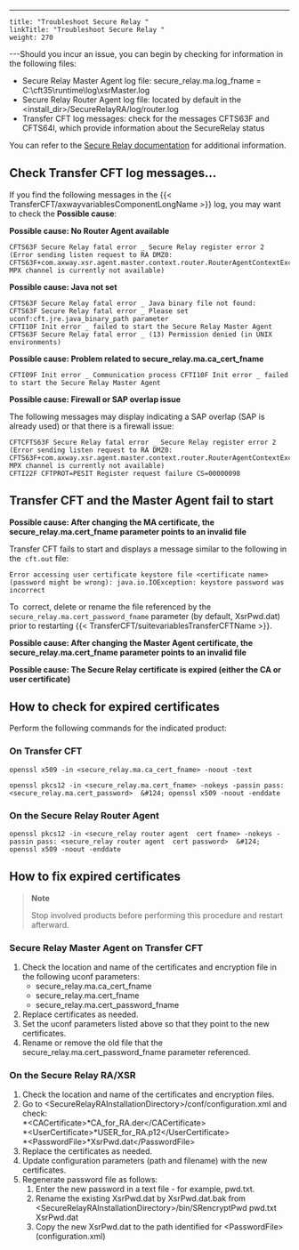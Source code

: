 ---
    title: "Troubleshoot Secure Relay "
    linkTitle: "Troubleshoot Secure Relay "
    weight: 270
---Should you incur an issue, you can begin by checking for information in the following files:

- Secure Relay Master Agent log file: secure_relay.ma.log_fname = C:\\cft35\\runtime\\log\\xsrMaster.log
- Secure Relay Router Agent log file: located by default in the &lt;install_dir>/SecureRelayRA/log/router.log
- Transfer CFT log messages: check for the messages CFTS63F and CFTS64I, which provide information about the SecureRelay status

You can refer to the [Secure Relay documentation](https://docs.axway.com/bundle/SecureRelay_271_AdministratorsGuide_allOS_en_HTML5/page/Content/AxwayStartPageRA_admin.htm) for additional information.

## Check Transfer CFT log messages...

If you find the following messages in the {{< TransferCFT/axwayvariablesComponentLongName  >}} log, you may want to check the **Possible cause**:

****Possible cause: No Router Agent available****

```
CFTS63F Secure Relay fatal error _ Secure Relay register error 2 (Error sending listen request to RA DMZ0: CFTS63F+com.axway.xsr.agent.master.context.router.RouterAgentContextException: MPX channel is currently not available)
```

****Possible cause: Java not set****

```
CFTS63F Secure Relay fatal error _ Java binary file not found:
CFTS63F Secure Relay fatal error _ Please set uconf:cft.jre.java_binary_path parameter
CFTI10F Init error _ failed to start the Secure Relay Master Agent CFTS63F Secure Relay fatal error _ (13) Permission denied (in UNIX environments)
```

****Possible cause: Problem related to secure_relay.ma.ca_cert_fname****

```
CFTI09F Init error _ Communication process CFTI10F Init error _ failed to start the Secure Relay Master Agent
```

****Possible cause: Firewall or SAP overlap issue****

The following messages may display indicating a SAP overlap (SAP is already used) or that there is a firewall issue:

```
CFTCFTS63F Secure Relay fatal error _ Secure Relay register error 2 (Error sending listen request to RA DMZ0:
CFTS63F+com.axway.xsr.agent.master.context.router.RouterAgentContextException: MPX channel is currently not available)
CFTI22F CFTPROT=PESIT Register request failure CS=00000098
```

## Transfer CFT and the Master Agent fail to start

****Possible cause: After changing the MA certificate, the secure_relay.ma.cert_fname parameter points to an invalid file****

Transfer CFT fails to start and displays a message similar to the following in the` cft.out` file:

```
Error accessing user certificate keystore file <certificate name> (password might be wrong): java.io.IOException: keystore password was incorrect
```

To  correct, delete or rename the file referenced by the `secure_relay.ma.cert_password_fname` parameter (by default, XsrPwd.dat) prior to restarting {{< TransferCFT/suitevariablesTransferCFTName  >}}.

****Possible cause: After changing the Master Agent certificate, the secure_relay.ma.cert_fname parameter points to an invalid file****

****Possible cause: The Secure Relay certificate is expired (either the CA or user certificate)****

## How to check for expired certificates

Perform the following commands for the indicated product:

### On Transfer CFT

`openssl x509 -in <secure_relay.ma.ca_cert_fname> -noout -text`

`openssl pkcs12 -in <secure_relay.ma.cert_fname> -nokeys -passin pass:<secure_relay.ma.cert_password>  &#124; openssl x509 -noout -enddate`

### On the Secure Relay Router Agent

`openssl pkcs12 -in <secure_relay router agent  cert fname> -nokeys -passin pass: <secure_relay router agent  cert password>  &#124; openssl x509 -noout -enddate`

## How to fix expired certificates

> **Note**
>
> Stop involved products before performing this procedure and restart afterward.

### Secure Relay Master Agent on Transfer CFT

1. Check the location and name of the certificates and encryption file in the following uconf parameters:
    -   secure_relay.ma.ca_cert_fname
    -   secure_relay.ma.cert_fname
    -   secure_relay.ma.cert_password_fname
1. Replace certificates as needed.
1. Set the uconf parameters listed above so that they point to the new certificates.
1. Rename or remove the old file that the secure_relay.ma.cert_password_fname parameter referenced.

### On the Secure Relay RA/XSR

1. Check the location and name of the certificates and encryption files.
1. Go to &lt;SecureRelayRAInstallationDirectory>/conf/configuration.xml and check:  
    \*&lt;CACertificate>\*CA_for_RA.der&lt;/CACertificate>  
    \*&lt;UserCertificate>\*USER_for_RA.p12&lt;/UserCertificate>  
    \*&lt;PasswordFile>\*XsrPwd.dat&lt;/PasswordFile>
1. Replace the certificates as needed.
1. Update configuration parameters (path and filename) with the new certificates.
1. Regenerate password file as follows:
    1.  Enter the new password in a text file - for example, pwd.txt.
    2.  Rename the existing XsrPwd.dat by XsrPwd.dat.bak from &lt;SecureRelayRAInstallationDirectory>/bin/SRencryptPwd pwd.txt XsrPwd.dat
    3.  Copy the new XsrPwd.dat to the path identified for &lt;PasswordFile> (configuration.xml)

 
